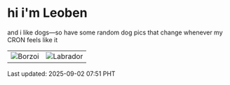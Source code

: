 # hi i'm Leoben

and i like dogs—so have some random dog pics that change whenever my CRON feels like it

|  |  |
|--------|----------|
| ![Borzoi](https://random-dog-vercel.vercel.app/api/random-borzoi?v=1756770676) | ![Labrador](https://random-dog-vercel.vercel.app/api/random-labrador?v=1756770676) |

Last updated: 2025-09-02 07:51 PHT

